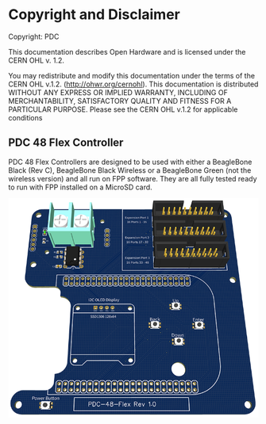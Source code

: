 # Copyright and Disclaimer

Copyright: PDC

This documentation describes Open Hardware and is licensed under the CERN OHL v. 1.2.

You may redistribute and modify this documentation under the terms of the CERN OHL v.1.2. (http://ohwr.org/cernohl). This documentation is distributed WITHOUT ANY EXPRESS OR IMPLIED WARRANTY, INCLUDING OF MERCHANTABILITY, SATISFACTORY QUALITY AND FITNESS FOR A PARTICULAR PURPOSE. Please see the CERN OHL v.1.2 for applicable conditions

## PDC 48 Flex Controller

PDC 48 Flex Controllers are designed to be used with either a BeagleBone Black (Rev C), BeagleBone Black Wireless or a BeagleBone Green (not the wireless version) and all run on FPP software. They are all fully tested ready to run with FPP installed on a MicroSD card.

![Image of PDC-48-Flex-Controller](https://github.com/open-PDC/BeagleBone-Pixel-Controllers/blob/main/PDC-48-Flex/PDC-48-Flex-Controller.png)
